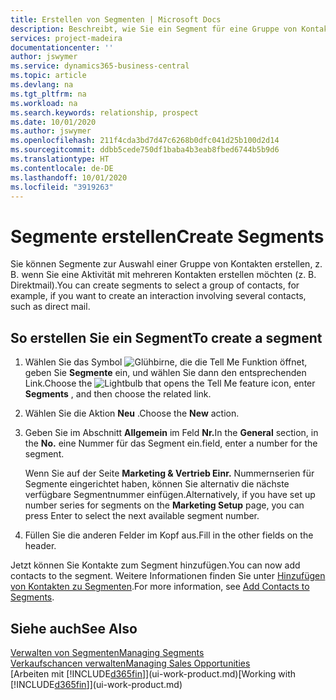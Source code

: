 ```yaml
---
title: Erstellen von Segmenten | Microsoft Docs
description: Beschreibt, wie Sie ein Segment für eine Gruppe von Kontakten in Business Central erstellen, beispielsweise um mehrere Kontakte mit einer Direktsendung anzusprechen.
services: project-madeira
documentationcenter: ''
author: jswymer
ms.service: dynamics365-business-central
ms.topic: article
ms.devlang: na
ms.tgt_pltfrm: na
ms.workload: na
ms.search.keywords: relationship, prospect
ms.date: 10/01/2020
ms.author: jswymer
ms.openlocfilehash: 211f4cda3bd7d47c6268b0dfc041d25b100d2d14
ms.sourcegitcommit: ddbb5cede750df1baba4b3eab8fbed6744b5b9d6
ms.translationtype: HT
ms.contentlocale: de-DE
ms.lasthandoff: 10/01/2020
ms.locfileid: "3919263"
---
```

# <a name="create-segments"></a><span data-ttu-id="6ea20-103">Segmente erstellen</span><span class="sxs-lookup"><span data-stu-id="6ea20-103">Create Segments</span></span>
<span data-ttu-id="6ea20-104">Sie können Segmente zur Auswahl einer Gruppe von Kontakten erstellen, z. B. wenn Sie eine Aktivität mit mehreren Kontakten erstellen möchten (z. B. Direktmail).</span><span class="sxs-lookup"><span data-stu-id="6ea20-104">You can create segments to select a group of contacts, for example, if you want to create an interaction involving several contacts, such as direct mail.</span></span>

## <a name="to-create-a-segment"></a><span data-ttu-id="6ea20-105">So erstellen Sie ein Segment</span><span class="sxs-lookup"><span data-stu-id="6ea20-105">To create a segment</span></span>
1. <span data-ttu-id="6ea20-106">Wählen Sie das Symbol ![Glühbirne, die die Tell Me Funktion öffnet](media/ui-search/search_small.png "Was möchten Sie tun?"), geben Sie **Segmente** ein, und wählen Sie dann den entsprechenden Link.</span><span class="sxs-lookup"><span data-stu-id="6ea20-106">Choose the ![Lightbulb that opens the Tell Me feature](media/ui-search/search_small.png "Tell me what you want to do") icon, enter **Segments** , and then choose the related link.</span></span>
2. <span data-ttu-id="6ea20-107">Wählen Sie die Aktion **Neu** .</span><span class="sxs-lookup"><span data-stu-id="6ea20-107">Choose the **New** action.</span></span>
3. <span data-ttu-id="6ea20-108">Geben Sie im Abschnitt **Allgemein** im Feld **Nr.**</span><span class="sxs-lookup"><span data-stu-id="6ea20-108">In the **General** section, in the **No.**</span></span> <span data-ttu-id="6ea20-109">eine Nummer für das Segment ein.</span><span class="sxs-lookup"><span data-stu-id="6ea20-109">field, enter a number for the segment.</span></span>

    <span data-ttu-id="6ea20-110">Wenn Sie auf der Seite **Marketing & Vertrieb Einr.** Nummernserien für Segmente eingerichtet haben, können Sie alternativ die nächste verfügbare Segmentnummer einfügen.</span><span class="sxs-lookup"><span data-stu-id="6ea20-110">Alternatively, if you have set up number series for segments on the **Marketing Setup** page, you can press Enter to select the next available segment number.</span></span>
4. <span data-ttu-id="6ea20-111">Füllen Sie die anderen Felder im Kopf aus.</span><span class="sxs-lookup"><span data-stu-id="6ea20-111">Fill in the other fields on the header.</span></span>

<span data-ttu-id="6ea20-112">Jetzt können Sie Kontakte zum Segment hinzufügen.</span><span class="sxs-lookup"><span data-stu-id="6ea20-112">You can now add contacts to the segment.</span></span> <span data-ttu-id="6ea20-113">Weitere Informationen finden Sie unter [Hinzufügen von Kontakten zu Segmenten](marketing-add-contact-segment.md).</span><span class="sxs-lookup"><span data-stu-id="6ea20-113">For more information, see [Add Contacts to Segments](marketing-add-contact-segment.md).</span></span>

## <a name="see-also"></a><span data-ttu-id="6ea20-114">Siehe auch</span><span class="sxs-lookup"><span data-stu-id="6ea20-114">See Also</span></span>
[<span data-ttu-id="6ea20-115">Verwalten von Segmenten</span><span class="sxs-lookup"><span data-stu-id="6ea20-115">Managing Segments</span></span>](marketing-segments.md)  
[<span data-ttu-id="6ea20-116">Verkaufschancen verwalten</span><span class="sxs-lookup"><span data-stu-id="6ea20-116">Managing Sales Opportunities</span></span>](marketing-manage-sales-opportunities.md)  
<span data-ttu-id="6ea20-117">[Arbeiten mit [!INCLUDE[d365fin](includes/d365fin_md.md)]](ui-work-product.md)</span><span class="sxs-lookup"><span data-stu-id="6ea20-117">[Working with [!INCLUDE[d365fin](includes/d365fin_md.md)]](ui-work-product.md)</span></span>  
